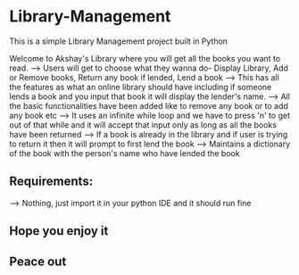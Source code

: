 # Library-Management
This is a simple Library Management project built in Python

Welcome to Akshay's Library where you will get all the books you want to read.
--> Users will get to choose what they wanna do- Display Library, Add or Remove books, Return any book if lended, Lend a book
--> This has all the features as what an online library should have including if someone lends a book and you input that book it will display the lender's name.
--> All the basic functionalities have been added like to remove any book or to add any book etc
--> It uses an infinite while loop and we have to press 'n' to get out of that while and it will accept that input only as long as all the books have been returned
--> If a book is already in the library and if user is trying to return it then it will prompt to first lend the book
--> Maintains a dictionary of the book with the person's name who have lended the book

## Requirements:

--> Nothing, just import it in your python IDE and it should run fine

## Hope you enjoy it 
## Peace out 
